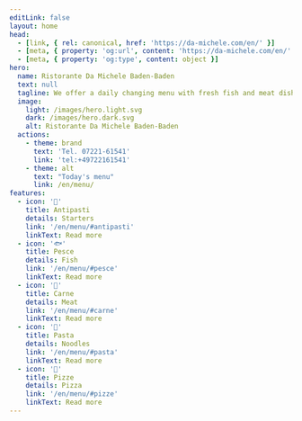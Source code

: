 ```yaml
---
editLink: false
layout: home
head:
  - [link, { rel: canonical, href: 'https://da-michele.com/en/' }]
  - [meta, { property: 'og:url', content: 'https://da-michele.com/en/' }]
  - [meta, { property: 'og:type', content: object }]
hero:
  name: Ristorante Da Michele Baden-Baden
  text: null
  tagline: We offer a daily changing menu with fresh fish and meat dishes as well as the usual Italian classics.
  image:
    light: /images/hero.light.svg
    dark: /images/hero.dark.svg
    alt: Ristorante Da Michele Baden-Baden
  actions:
    - theme: brand
      text: 'Tel. 07221-61541'
      link: 'tel:+49722161541'
    - theme: alt
      text: "Today's menu"
      link: /en/menu/
features:
  - icon: '🥗'
    title: Antipasti
    details: Starters
    link: '/en/menu/#antipasti'
    linkText: Read more
  - icon: '🐟'
    title: Pesce
    details: Fish
    link: '/en/menu/#pesce'
    linkText: Read more
  - icon: '🥩'
    title: Carne
    details: Meat
    link: '/en/menu/#carne'
    linkText: Read more
  - icon: '🍝'
    title: Pasta
    details: Noodles
    link: '/en/menu/#pasta'
    linkText: Read more
  - icon: '🍕'
    title: Pizze
    details: Pizza
    link: '/en/menu/#pizze'
    linkText: Read more
---
```

